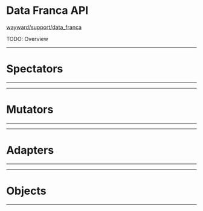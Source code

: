 # Data Franca API

[wayward/support/data_franca](https://github.com/simonask/w/tree/master/wayward/support/data_franca)

TODO: Overview

---

# Spectators

---

---

# Mutators

---

---

# Adapters

---

---

# Objects

---
